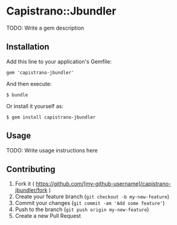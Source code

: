 # Capistrano::Jbundler

TODO: Write a gem description

## Installation

Add this line to your application's Gemfile:

    gem 'capistrano-jbundler'

And then execute:

    $ bundle

Or install it yourself as:

    $ gem install capistrano-jbundler

## Usage

TODO: Write usage instructions here

## Contributing

1. Fork it ( https://github.com/[my-github-username]/capistrano-jbundler/fork )
2. Create your feature branch (`git checkout -b my-new-feature`)
3. Commit your changes (`git commit -am 'Add some feature'`)
4. Push to the branch (`git push origin my-new-feature`)
5. Create a new Pull Request
